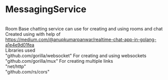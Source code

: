 # MessagingService
\
Room Base chatting service can use for creating and using rooms and chat \
Created using with help of https://medium.com/@anupkumarpanwar/realtime-chat-app-in-golang-a1e4e9d01fea \
Libraries used\
	"github.com/gorilla/websocket" For creating and using websockets\
	"github.com/gorilla/mux" For creating multiple links\
 "net/http"\
 "github.com/rs/cors"
